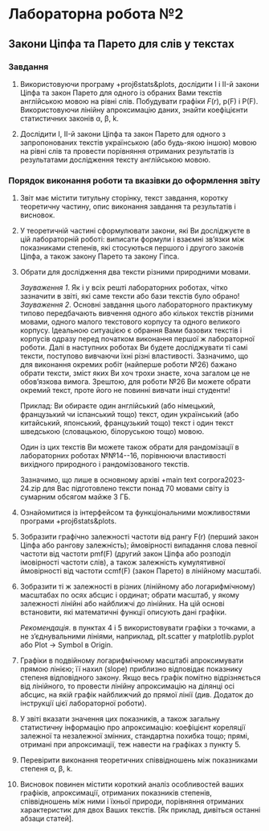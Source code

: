 # Лабораторна робота №2

## Закони Ціпфа та Парето для слів у текстах

### Завдання

1. Використовуючи програму +proj6stats&plots, дослідити I і II-й закони Ціпфа та закон Парето для одного із обраних Вами текстів англійською мовою на рівні слів. Побудувати графіки $F(r)$, p(F) і P(F).
Використовуючи лінійну апроксимацію даних, знайти коефіцієнти статистичних законів α, β, k.

2. Дослідити I, II-й закони Ціпфа та закон Парето для одного з запропонованих текстів українською (або будь-якою іншою) мовою на рівні слів та провести порівняння отриманих результатів із результатами дослідження тексту англійською мовою.

### Порядок виконання роботи та вказівки до оформлення звіту

1. Звіт має містити титульну сторінку, текст завдання, коротку теоретичну частину, опис виконання завдання та результатів і висновок.

2. У теоретичній частині сформулювати закони, які Ви досліджуєте в цій лабораторній роботі: виписати формули і взаємні зв’язки між показниками степенів, які стосуються першого і другого законів Ціпфа, а також закону Парето та закону Гіпса.

3. Обрати для дослідження два тексти різними природними мовами.

    *Зауваження 1*.
    Як і у всіх решті лабораторних роботах, чітко зазначити в звіті, які саме тексти або бази текстів було обрано!  
    *Зауваження 2*.
    Основні завдання цього лабораторного практикуму типово передбачають вивчення одного або кількох текстів різними мовами, одного малого текстового корпусу та одного великого корпусу.
    Ідеальною ситуацією є обрання Вами базових текстів і корпусів одразу перед початком виконання першої ж лабораторної роботи.
    Далі в наступних роботах Ви будете досліджувати ті самі тексти, поступово вивчаючи їхні різні властивості.
    Зазначимо, що для виконання окремих робіт (найперше роботи №26) бажано обрати тексти, зміст яких Ви хоч трохи знаєте, хоча загалом це не обов’язкова вимога.
    Зрештою, для роботи №26 Ви можете обрати окремий текст, проте його не повинні вивчати інші студенти!

    Приклад: Ви обираєте один англійський (або німецький, французький чи іспанський тощо) текст, один український (або китайський, японський, французький тощо) текст і один текст шведською (словацькою, білоруською тощо) мовою.

    Один із цих текстів Ви можете також обрати для рандомізації в лабораторних роботах №№14--16, порівнюючи властивості вихідного природного і рандомізованого текстів.

    Зазначимо, що лише в основному архіві +main text corpora2023-24.zip для Вас підготовлено тексти понад 70 мовами світу із сумарним обсягом майже 3 ГБ.

4. Ознайомитися із інтерфейсом та функціональними можливостями програми +proj6stats&plots.

5. Зобразити графічно залежності частоти від рангу F(r) (перший закон Ціпфа або рангову залежність); ймовірності випадання слова певної частоти від частоти pmf(F) (другий закон Ціпфа або розподіл імовірності частоти слів), а також залежність кумулятивної ймовірності від частоти ccmf(F) (закон Парето) в лінійному масштабі.

6. Зобразити ті ж залежності в різних (лінійному або логарифмічному) масштабах по осях абсцис і ординат; обрати масштаб, у якому залежності лінійні або найближчі до лінійних. На цій основі встановити, які математичні функції описують дані графіки.

    *Рекомендація*. в пунктах 4 і 5 використовувати графіки з точками, а не з’єдну­вальними лініями, наприклад, plt.scatter у matplotlib.pyplot або Plot -> Symbol в Origin.

7. Графіки в подвійному логарифмічному масштабі апроксимувати прямою лінією; її нахил (slope) приблизно відповідає показнику степеня відповідного закону.
Якщо весь графік помітно відрізняється від лінійного, то провести лінійну апроксимацію на ділянці осі абсцис, на якій графік найближчий до прямої лінії (див. Додаток до інструкції цієї лабораторної роботи).

8. У звіті вказати значення цих показників, а також загальну статистичну інформацію про апроксимацію: коефіцієнт кореляції залежної та незалежної змінних, стандартна похибка тощо; прямі, отримані при апроксимації, теж навести на графіках з пункту 5.

9. Перевірити виконання теоретичних співвідношень між показниками степеня α, β, k.

10. Висновок повинен містити короткий аналіз особливостей ваших графіків, апрокси­мації, отриманих показників степенів, співвідношень між ними і їхньої природи, порівняння отриманих характеристик для двох Ваших текстів. [Як приклад, дивіться останні абзаци статей].

